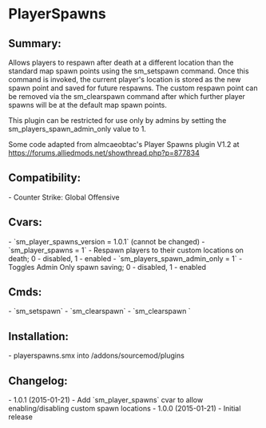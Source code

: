 PlayerSpawns
===========

<h2>Summary:</h2>

Allows players to respawn after death at a different location than the 
standard map spawn points using the sm_setspawn command. Once this command 
is invoked, the current player's location is stored as the new spawn point 
and saved for future respawns. The custom respawn point can be removed via 
the sm_clearspawn command after which further player spawns will be at the 
default map spawn points.

This plugin can be restricted for use only by admins by setting the 
sm_players_spawn_admin_only value to 1.

Some code adapted from almcaeobtac's Player Spawns plugin V1.2 at
https://forums.alliedmods.net/showthread.php?p=877834

<h2>Compatibility:</h2>
- Counter Strike: Global Offensive

<h2>Cvars:</h2>
- `sm_player_spawns_version = 1.0.1` (cannot be changed)
- `sm_player_spawns = 1` - Respawn players to their custom locations on death; 0 - disabled, 1 - enabled
- `sm_players_spawn_admin_only = 1` - Toggles Admin Only spawn saving; 0 - disabled, 1 - enabled

<h2>Cmds:</h2>
- `sm_setspawn`
- `sm_clearspawn`
- `sm_clearspawn <name>`

<h2>Installation:</h2>
- playerspawns.smx into /addons/sourcemod/plugins

<h2>Changelog:</h2>
- 1.0.1 (2015-01-21)
  - Add `sm_player_spawns` cvar to allow enabling/disabling custom spawn locations
- 1.0.0 (2015-01-21)
  - Initial release 
